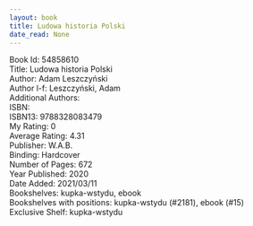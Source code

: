 ```yaml
---
layout: book
title: Ludowa historia Polski
date_read: None
---
```


Book Id: 54858610<br />
Title: Ludowa historia Polski<br />
Author: Adam Leszczyński<br />
Author l-f: Leszczyński, Adam<br />
Additional Authors: <br />
ISBN: <br />
ISBN13: 9788328083479<br />
My Rating: 0<br />
Average Rating: 4.31<br />
Publisher: W.A.B.<br />
Binding: Hardcover<br />
Number of Pages: 672<br />
Year Published: 2020<br />
Date Added: 2021/03/11<br />
Bookshelves: kupka-wstydu, ebook<br />
Bookshelves with positions: kupka-wstydu (#2181), ebook (#15)<br />
Exclusive Shelf: kupka-wstydu<br />

